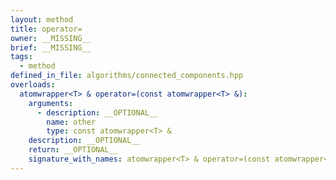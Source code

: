 ```yaml
---
layout: method
title: operator=
owner: __MISSING__
brief: __MISSING__
tags:
  - method
defined_in_file: algorithms/connected_components.hpp
overloads:
  atomwrapper<T> & operator=(const atomwrapper<T> &):
    arguments:
      - description: __OPTIONAL__
        name: other
        type: const atomwrapper<T> &
    description: __OPTIONAL__
    return: __OPTIONAL__
    signature_with_names: atomwrapper<T> & operator=(const atomwrapper<T> & other)
---
```

